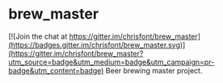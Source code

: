 # brew_master

[![Join the chat at https://gitter.im/chrisfont/brew_master](https://badges.gitter.im/chrisfont/brew_master.svg)](https://gitter.im/chrisfont/brew_master?utm_source=badge&utm_medium=badge&utm_campaign=pr-badge&utm_content=badge)
Beer brewing master project.
